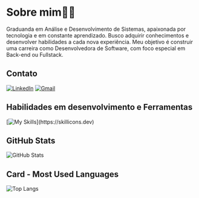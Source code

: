 # Sobre mim👩‍💻
Graduanda em Análise e Desenvolvimento de Sistemas, apaixonada por tecnologia e em constante aprendizado. Busco adquirir conhecimentos 
e desenvolver habilidades a cada nova experiência. Meu objetivo é construir uma carreira como Desenvolvedora de Software, com foco especial em Back-end ou Fullstack.
## Contato

[![LinkedIn](https://img.shields.io/badge/LinkedIn-0077B5?style=for-the-badge&logo=linkedin&logoColor=white)](https://www.linkedin.com/in/nina-raquel)
[![Gmail](https://img.shields.io/badge/Gmail-333333?style=for-the-badge&logo=gmail&logoColor=red)](mailto:nynaferreira.souza@gmail.com)

## Habilidades em desenvolvimento e Ferramentas
[![My Skills](https://skillicons.dev/icons?i=java,mysql,git,idea,spring,)](https://skillicons.dev)
 ## GitHub Stats
 ![GitHub Stats](https://github-readme-stats.vercel.app/api?username=Ninaraquel&theme=transparent&bg_color=000&border_color=30A3DC&show_icons=true&icon_color=30A3DC&title_color=E94D5F&text_color=fff)
 ## Card - Most Used Languages
 ![Top Langs](https://github-readme-stats-git-masterrstaa-rickstaa.vercel.app/api/top-langs/?username=Ninaraquel&bg_color=000&border_color=30A3DC&title_color=E94D5F&text_color=FFF)
